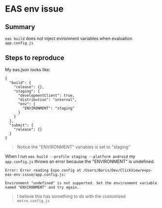 # EAS env issue 

## Summary

`eas build` does not inject evironment variables when evaluation `app.config.js`

## Steps to reproduce

My eas.json looks like:

```
{
  "build": {
    "release": {},
    "staging": {
      "developmentClient": true,
      "distribution": "internal",
      "env": {
        "ENVIRONMENT": "staging"
      }
    }
  },
  "submit": {
    "release": {}
  }
}
```

> Notice the "ENVIRONMENT" variables is set to "staging"

When I run `eas build --profile staging --platform android` my `app.config.js` throws an error because the "ENVIRONMENT" is undefined.

```
Error: Error reading Expo config at /Users/Boris/Dev/ClickView/expo-eas-env-issue/app.config.js:

Environment "undefined" is not supported. Set the environment variable named "ENVIRONMENT" and try again.
```

> I believe this has something to do with the customized `metro.config.js`